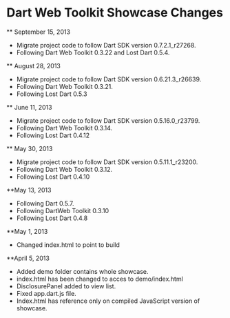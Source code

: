 Dart Web Toolkit Showcase Changes
=================================

** September 15, 2013

* Migrate project code to follow Dart SDK version 0.7.2.1_r27268.
* Following Dart Web Toolkit 0.3.22 and Lost Dart 0.5.4.

** August 28, 2013

* Migrate project code to follow Dart SDK version 0.6.21.3_r26639.
* Following Dart Web Toolkit 0.3.21.
* Following Lost Dart 0.5.3

** June 11, 2013

* Migrate project code to follow Dart SDK version 0.5.16.0_r23799.
* Following Dart Web Toolkit 0.3.14.
* Following Lost Dart 0.4.12

** May 30, 2013

* Migrate project code to follow Dart SDK version 0.5.11.1_r23200.
* Following Dart Web Toolkit 0.3.12.
* Following Lost Dart 0.4.10

**May 13, 2013

* Following Dart 0.5.7.
* Following DartWeb Toolkit 0.3.10
* Following Lost Dart 0.4.8

**May 1, 2013

* Changed index.html to point to build

**April 5, 2013

* Added demo folder contains whole showcase.
* index.html has been changed to acces to demo/index.html
* DisclosurePanel added to view list.
* Fixed app.dart.js file.
* Index.html has reference only on compiled JavaScript version of showcase.
